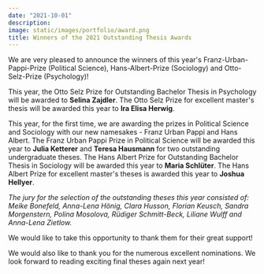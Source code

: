```yaml
---
date: "2021-10-01"
description: 
image: static/images/portfolio/award.png
title: Winners of the 2021 Outstanding Thesis Awards
---
```


We are very pleased to announce the winners of this year's Franz-Urban-Pappi-Prize (Political Science), Hans-Albert-Prize (Sociology) and Otto-Selz-Prize (Psychology)!

This year, the Otto Selz Prize for Outstanding Bachelor Thesis in Psychology will be awarded to **Selina Zajdler**. The Otto Selz Prize for excellent master's thesis will be awarded this year to **Ira Elisa Herwig**.

This year, for the first time, we are awarding the prizes in Political Science and Sociology with our new namesakes - Franz Urban Pappi and Hans Albert. The Franz Urban Pappi Prize in Political Science will be awarded this year to **Julia Ketterer** and **Teresa Hausmann** for two outstanding undergraduate theses. The Hans Albert Prize for Outstanding Bachelor Thesis in Sociology will be awarded this year to **Maria Schlüter**. The Hans Albert Prize for excellent master's theses is awarded this year to **Joshua Hellyer**.

*The jury for the selection of the outstanding theses this year consisted of: Meike Bonefeld, Anna-Lena Hönig, Clara Husson, Florian Keusch, Sandra Morgenstern, Polina Mosolova, Rüdiger Schmitt-Beck, Liliane Wulff and Anna-Lena Zietlow.*

We would like to take this opportunity to thank them for their great support!

We would also like to thank you for the numerous excellent nominations. We look forward to reading exciting final theses again next year!
